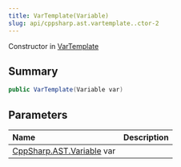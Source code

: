 ```yaml
---
title: VarTemplate(Variable)
slug: api/cppsharp.ast.vartemplate..ctor-2
---
```

Constructor in [VarTemplate](/api/cppsharp/ast/vartemplate)

## Summary



```csharp
public VarTemplate(Variable var)
```

## Parameters

|Name|Description|
|:---|:---|
|[CppSharp.AST.Variable](/api/cppsharp/ast/variable) var||


